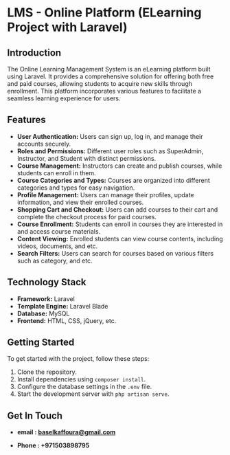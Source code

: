 # LMS - Online Platform (ELearning Project with Laravel)

## Introduction

The Online Learning Management System is an eLearning platform built using Laravel. It provides a comprehensive solution for offering both free and paid courses, allowing students to acquire new skills through enrollment. This platform incorporates various features to facilitate a seamless learning experience for users.

## Features

-   **User Authentication:** Users can sign up, log in, and manage their accounts securely.
-   **Roles and Permissions:** Different user roles such as SuperAdmin, Instructor, and Student with distinct permissions.
-   **Course Management:** Instructors can create and publish courses, while students can enroll in them.
-   **Course Categories and Types:** Courses are organized into different categories and types for easy navigation.
-   **Profile Management:** Users can manage their profiles, update information, and view their enrolled courses.
-   **Shopping Cart and Checkout:** Users can add courses to their cart and complete the checkout process for paid courses.
-   **Course Enrollment:** Students can enroll in courses they are interested in and access course materials.
-   **Content Viewing:** Enrolled students can view course contents, including videos, documents, and etc.
-   **Search Filters:** Users can search for courses based on various filters such as category, and etc.

## Technology Stack

-   **Framework:** Laravel
-   **Template Engine:** Laravel Blade
-   **Database:** MySQL
-   **Frontend:** HTML, CSS, jQuery, etc.

## Getting Started

To get started with the project, follow these steps:

1. Clone the repository.
2. Install dependencies using `composer install`.
3. Configure the database settings in the `.env` file.
4. Start the development server with `php artisan serve`.

## Get In Touch

- **email : baselkaffoura@gmail.com**

- **Phone : +971503898795**
